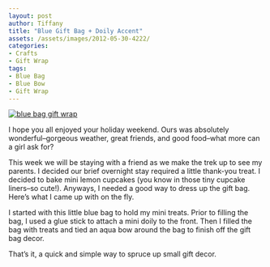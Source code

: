 ```yaml
---
layout: post
author: Tiffany
title: "Blue Gift Bag + Doily Accent"
assets: /assets/images/2012-05-30-4222/
categories: 
- Crafts
- Gift Wrap
tags: 
- Blue Bag
- Blue Bow
- Gift Wrap
---
```


[![blue bag gift wrap](jekyll_uploads/2012/05/bluebaggiftwrap1-325x488.jpg "bluebaggiftwrap1")](http://www.sweetpeonies.com/2012/05/4222/bluebaggiftwrap1/)

I hope you all enjoyed your holiday weekend. Ours was absolutely wonderful–gorgeous weather, great friends, and good food–what more can a girl ask for?

This week we will be staying with a friend as we make the trek up to see my parents. I decided our brief overnight stay required a little thank-you treat. I decided to bake mini lemon cupcakes (you know in those tiny cupcake liners–so cute!). Anyways, I needed a good way to dress up the gift bag. Here’s what I came up with on the fly.

I started with this little blue bag to hold my mini treats. Prior to filling the bag, I used a glue stick to attach a mini doily to the front. Then I filled the bag with treats and tied an aqua bow around the bag to finish off the gift bag decor.

That’s it, a quick and simple way to spruce up small gift decor.